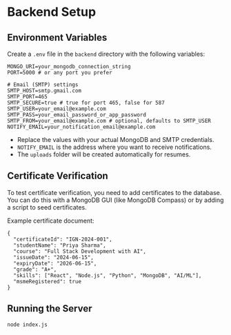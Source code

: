 # Backend Setup

## Environment Variables

Create a `.env` file in the `backend` directory with the following variables:

```
MONGO_URI=your_mongodb_connection_string
PORT=5000 # or any port you prefer

# Email (SMTP) settings
SMTP_HOST=smtp.gmail.com
SMTP_PORT=465
SMTP_SECURE=true # true for port 465, false for 587
SMTP_USER=your_email@example.com
SMTP_PASS=your_email_password_or_app_password
SMTP_FROM=your_email@example.com # optional, defaults to SMTP_USER
NOTIFY_EMAIL=your_notification_email@example.com
```

- Replace the values with your actual MongoDB and SMTP credentials.
- `NOTIFY_EMAIL` is the address where you want to receive notifications.
- The `uploads` folder will be created automatically for resumes.

## Certificate Verification

To test certificate verification, you need to add certificates to the database. You can do this with a MongoDB GUI (like MongoDB Compass) or by adding a script to seed certificates.

Example certificate document:
```
{
  "certificateId": "IGN-2024-001",
  "studentName": "Priya Sharma",
  "course": "Full Stack Development with AI",
  "issueDate": "2024-06-15",
  "expiryDate": "2026-06-15",
  "grade": "A+",
  "skills": ["React", "Node.js", "Python", "MongoDB", "AI/ML"],
  "msmeRegistered": true
}
```

## Running the Server

```
node index.js
``` 